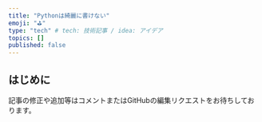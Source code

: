 ```yaml
---
title: "Pythonは綺麗に書けない"
emoji: "⛳"
type: "tech" # tech: 技術記事 / idea: アイデア
topics: []
published: false
---
```


## はじめに

記事の修正や追加等はコメントまたはGitHubの編集リクエストをお待ちしております。
